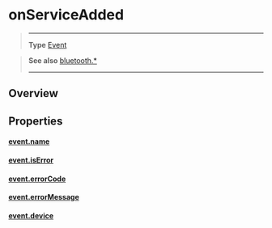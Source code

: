 # onServiceAdded

> --------------------- ------------------------------------------------------------------------------------------
> __Type__              [Event](https://docs.coronalabs.com/api/type/Event.html)


> __See also__          [bluetooth.*](/plugin/bluetooth/)
> --------------------- ------------------------------------------------------------------------------------------

## Overview

## Properties

#### [event.name](/plugin/bluetooth/type/Server/event/onServiceAdded/name)

#### [event.isError](/plugin/bluetooth/type/Server/event/onServiceAdded/isError)

#### [event.errorCode](/plugin/bluetooth/type/Server/event/onServiceAdded/errorCode)

#### [event.errorMessage](/plugin/bluetooth/type/Server/event/onServiceAdded/errorMessage)

#### [event.device](/plugin/bluetooth/type/Server/event/onServiceAdded/device)